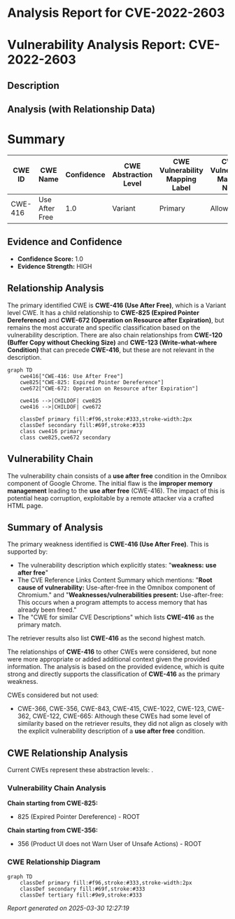 # Analysis Report for CVE-2022-2603

# Vulnerability Analysis Report: CVE-2022-2603

## Description



## Analysis (with Relationship Data)

# Summary
| CWE ID | CWE Name | Confidence | CWE Abstraction Level | CWE Vulnerability Mapping Label | CWE-Vulnerability Mapping Notes |
|---|---|---|---|---|---|
| CWE-416 | Use After Free | 1.0 | Variant | Primary | Allowed |

## Evidence and Confidence

*   **Confidence Score:** 1.0
*   **Evidence Strength:** HIGH

## Relationship Analysis
The primary identified CWE is **CWE-416 (Use After Free)**, which is a Variant level CWE. It has a child relationship to **CWE-825 (Expired Pointer Dereference)** and **CWE-672 (Operation on Resource after Expiration)**, but remains the most accurate and specific classification based on the vulnerability description. There are also chain relationships from **CWE-120 (Buffer Copy without Checking Size)** and **CWE-123 (Write-what-where Condition)** that can precede **CWE-416**, but these are not relevant in the description.

```mermaid
graph TD
    cwe416["CWE-416: Use After Free"]
    cwe825["CWE-825: Expired Pointer Dereference"]
    cwe672["CWE-672: Operation on Resource after Expiration"]
    
    cwe416 -->|CHILDOF| cwe825
    cwe416 -->|CHILDOF| cwe672
    
    classDef primary fill:#f96,stroke:#333,stroke-width:2px
    classDef secondary fill:#69f,stroke:#333
    class cwe416 primary
    class cwe825,cwe672 secondary
```

## Vulnerability Chain
The vulnerability chain consists of a **use after free** condition in the Omnibox component of Google Chrome. The initial flaw is the **improper memory management** leading to the **use after free** (CWE-416). The impact of this is potential heap corruption, exploitable by a remote attacker via a crafted HTML page.

## Summary of Analysis
The primary weakness identified is **CWE-416 (Use After Free)**. This is supported by:

*   The vulnerability description which explicitly states: "**weakness:** **use after free**"
*   The CVE Reference Links Content Summary which mentions: "**Root cause of vulnerability:** Use-after-free in the Omnibox component of Chromium." and "**Weaknesses/vulnerabilities present:** Use-after-free: This occurs when a program attempts to access memory that has already been freed."
*   The "CWE for similar CVE Descriptions" which lists **CWE-416** as the primary match.

The retriever results also list **CWE-416** as the second highest match.

The relationships of **CWE-416** to other CWEs were considered, but none were more appropriate or added additional context given the provided information. The analysis is based on the provided evidence, which is quite strong and directly supports the classification of **CWE-416** as the primary weakness.

CWEs considered but not used:

*   CWE-366, CWE-356, CWE-843, CWE-415, CWE-1022, CWE-123, CWE-362, CWE-122, CWE-665: Although these CWEs had some level of similarity based on the retriever results, they did not align as closely with the explicit vulnerability description of a **use after free** condition.


## CWE Relationship Analysis

Current CWEs represent these abstraction levels: .


### Vulnerability Chain Analysis

**Chain starting from CWE-825:**
- 825 (Expired Pointer Dereference) - ROOT


**Chain starting from CWE-356:**
- 356 (Product UI does not Warn User of Unsafe Actions) - ROOT



### CWE Relationship Diagram

```mermaid
graph TD
    classDef primary fill:#f96,stroke:#333,stroke-width:2px
    classDef secondary fill:#69f,stroke:#333
    classDef tertiary fill:#9e9,stroke:#333
```



*Report generated on 2025-03-30 12:27:19*
